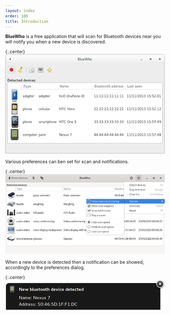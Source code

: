 ```yaml
---
layout: index
order: 100
title: Introduction
---
```

**BlueWho** is a free application that will scan for Bluetooth devices near you
will notify you when a new device is discovered.

{:.center}
![Main window](/resources/bluewho/archive/latest/english/main.png)

Various preferences can ben set for scan and notifications.

{:.center}
![Options menu](/resources/bluewho/archive/latest/english/main-options.png)

When a new device is detected then a notification can be showed, accordingly to
the preferences dialog.

{:.center}
![Notification](/resources/bluewho/archive/latest/english/notification.png)
